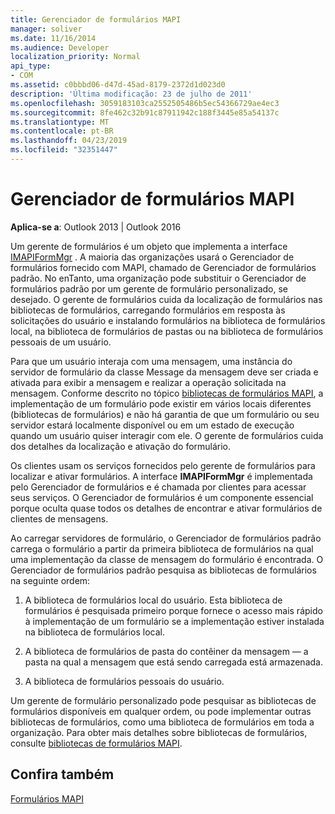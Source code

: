 ```yaml
---
title: Gerenciador de formulários MAPI
manager: soliver
ms.date: 11/16/2014
ms.audience: Developer
localization_priority: Normal
api_type:
- COM
ms.assetid: c0bbbd06-d47d-45ad-8179-2372d1d023d0
description: 'Última modificação: 23 de julho de 2011'
ms.openlocfilehash: 3059183103ca2552505486b5ec54366729ae4ec3
ms.sourcegitcommit: 8fe462c32b91c87911942c188f3445e85a54137c
ms.translationtype: MT
ms.contentlocale: pt-BR
ms.lasthandoff: 04/23/2019
ms.locfileid: "32351447"
---
```

# <a name="mapi-form-manager"></a>Gerenciador de formulários MAPI

  
  
**Aplica-se a**: Outlook 2013 | Outlook 2016 
  
Um gerente de formulários é um objeto que implementa a interface [IMAPIFormMgr](imapiformmgriunknown.md) . A maioria das organizações usará o Gerenciador de formulários fornecido com MAPI, chamado de Gerenciador de formulários padrão. No enTanto, uma organização pode substituir o Gerenciador de formulários padrão por um gerente de formulário personalizado, se desejado. O gerente de formulários cuida da localização de formulários nas bibliotecas de formulários, carregando formulários em resposta às solicitações do usuário e instalando formulários na biblioteca de formulários local, na biblioteca de formulários de pastas ou na biblioteca de formulários pessoais de um usuário. 
  
Para que um usuário interaja com uma mensagem, uma instância do servidor de formulário da classe Message da mensagem deve ser criada e ativada para exibir a mensagem e realizar a operação solicitada na mensagem. Conforme descrito no tópico [bibliotecas de formulários MAPI](mapi-form-libraries.md), a implementação de um formulário pode existir em vários locais diferentes (bibliotecas de formulários) e não há garantia de que um formulário ou seu servidor estará localmente disponível ou em um estado de execução quando um usuário quiser interagir com ele. O gerente de formulários cuida dos detalhes da localização e ativação do formulário.
  
Os clientes usam os serviços fornecidos pelo gerente de formulários para localizar e ativar formulários. A interface **IMAPIFormMgr** é implementada pelo Gerenciador de formulários e é chamada por clientes para acessar seus serviços. O Gerenciador de formulários é um componente essencial porque oculta quase todos os detalhes de encontrar e ativar formulários de clientes de mensagens. 
  
Ao carregar servidores de formulário, o Gerenciador de formulários padrão carrega o formulário a partir da primeira biblioteca de formulários na qual uma implementação da classe de mensagem do formulário é encontrada. O Gerenciador de formulários padrão pesquisa as bibliotecas de formulários na seguinte ordem:
  
1. A biblioteca de formulários local do usuário. Esta biblioteca de formulários é pesquisada primeiro porque fornece o acesso mais rápido à implementação de um formulário se a implementação estiver instalada na biblioteca de formulários local.
    
2. A biblioteca de formulários de pasta do contêiner da mensagem — a pasta na qual a mensagem que está sendo carregada está armazenada.
    
3. A biblioteca de formulários pessoais do usuário.
    
Um gerente de formulário personalizado pode pesquisar as bibliotecas de formulários disponíveis em qualquer ordem, ou pode implementar outras bibliotecas de formulários, como uma biblioteca de formulários em toda a organização. Para obter mais detalhes sobre bibliotecas de formulários, consulte [bibliotecas de formulários MAPI](mapi-form-libraries.md). 
  
## <a name="see-also"></a>Confira também



[Formulários MAPI](mapi-forms.md)

